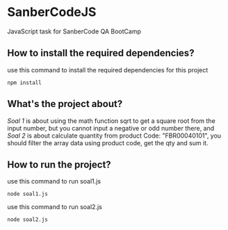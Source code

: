 # SanberCodeJS
JavaScript task for SanberCode QA BootCamp


## How to install the required dependencies?

use this command to install the required dependencies for this project
``` 
npm install
```

## What's the project about?

*Soal 1* is about using the math function sqrt to get a square root from the input number, but you cannot input a negative or odd number there, and *Soal 2* is about calculate quantity from product Code: "FBR00040101", you should filter the array data using product code, get the qty and sum it.

## How to run the project?

use this command to run soal1.js
``` 
node soal1.js
```

use this command to run soal2.js
``` 
node soal2.js
```
